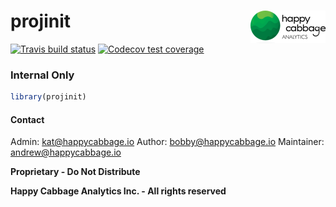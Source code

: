 # projinit <img src='man/figures/logo.png' align="right" height="52" />

<!-- badges: start -->


[![Travis build status](https://travis-ci.com/happycabbage/projinit.svg?branch=master)](https://travis-ci.com/happycabbage/projinit)
[![Codecov test coverage](https://codecov.io/gh/happycabbage/projinit/branch/master/graph/badge.svg)](https://codecov.io/gh/happycabbage/projinit?branch=master)
<!-- badges: end -->


### Internal Only

``` r
library(projinit)

```


#### Contact

Admin: kat@happycabbage.io
Author: bobby@happycabbage.io 
Maintainer: andrew@happycabbage.io



**Proprietary - Do Not Distribute**

**Happy Cabbage Analytics Inc. - All rights reserved**
